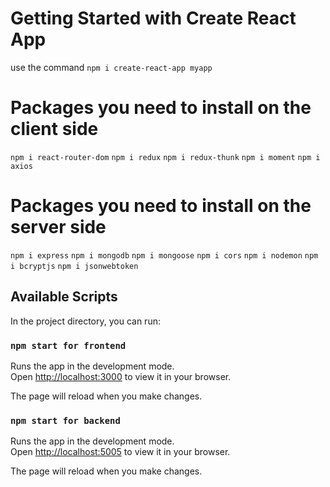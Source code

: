 # Getting Started with Create React App

use the command `npm i create-react-app myapp`

# Packages you need to install on the client side

`npm i react-router-dom`
`npm i redux`
`npm i redux-thunk`
`npm i moment`
`npm i axios`

# Packages you need to install on the server side

`npm i express`
`npm i mongodb`
`npm i mongoose`
`npm i cors`
`npm i nodemon`
`npm i bcryptjs`
`npm i jsonwebtoken`

## Available Scripts

In the project directory, you can run:

### `npm start for frontend`

Runs the app in the development mode.\
Open [http://localhost:3000](http://localhost:3000) to view it in your browser.

The page will reload when you make changes.

### `npm start for backend`

Runs the app in the development mode.\
Open [http://localhost:5005](http://localhost:5005) to view it in your browser.

The page will reload when you make changes.